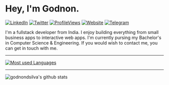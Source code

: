 # __Hey, I'm Godnon.__

[![LinkedIn](https://img.shields.io/badge/LinkedIn-godnondsilva-blue?style=flat-square&logo=linkedin)](https://www.linkedin.com/in/godnon-dsilva)
[![Twitter](https://img.shields.io/twitter/follow/GodnonDsilva?style=flat-square&logo=twitter&color=yellow)](https://twitter.com/godnondsilva)
[![ProfileViews](https://gpvc.arturio.dev/godnondsilva)](https://github.com/godnondsilva)
[![Website](https://img.shields.io/badge/Website-godnondsilva.com-red?style=flat-square)](https://godnondsilva.com)
[![Telegram](http://img.shields.io/badge/Telegram-godnondsilva-orange?style=flat-square&logo=telegram)](https://telegram.me/godnondsilva)

I'm a fullstack developer from India. I enjoy building everything from small business apps to interactive web apps. I'm currently pursing my Bachelor's in Computer Science & Engineering. If you would wish to contact me, you can get in touch with me.

---

[![Most used Languages](https://github-readme-stats.vercel.app/api/top-langs/?username=godnondsilva&theme=react&layout=compact)](https://github.com/godnondsilva)

---

![godnondsilva's github stats](https://github-readme-stats.vercel.app/api?username=godnondsilva&count_private=true&show_icons=true&theme=react)


[gmail]: mailto:godnondsilva@gmail.com
[github]: https://github.com/in/godnondsilva
[twitter]: https://twitter.com/godnondsilva
[linkedin]: https://linkedin.com/in/godnon-dsilva
[telegram]: https://telegram.me/godnondsilva


<!--
**godnondsilva/godnondsilva** is a ✨ _special_ ✨ repository because its `README.md` (this file) appears on your GitHub profile.

Here are some ideas to get you started:

- 🔭 I’m currently working on ...
- 🌱 I’m currently learning ...
- 👯 I’m looking to collaborate on ...
- 🤔 I’m looking for help with ...
- 💬 Ask me about ...
- 📫 How to reach me: ...
- 😄 Pronouns: ...
- ⚡ Fun fact: ...
-->
